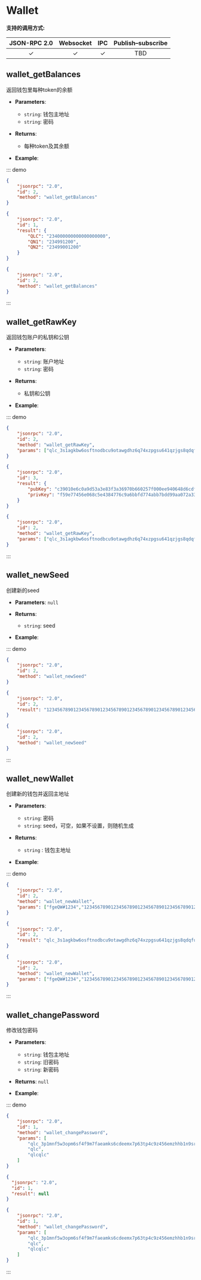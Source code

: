 
# Wallet

**支持的调用方式:**

| JSON-RPC 2.0 | Websocket | IPC | Publish–subscribe | 
|:------------:|:-----------:|:-----:|:-----:|
| &#x2713; | &#x2713; |  &#x2713;|TBD |



## wallet_getBalances
返回钱包里每种token的余额

- **Parameters**: 
    - `string`: 钱包主地址
    - `string`: 密码  

- **Returns**: 
  - 每种token及其余额

- **Example**:

::: demo
```json tab:Request
{
    "jsonrpc": "2.0",
    "id": 2,
    "method": "wallet_getBalances"
}


```

```json tab:Response
{
    "jsonrpc": "2.0",
    "id": 1,
    "result": {
        "QLC": "234000000000000000000",
        "QN1": "234991200",
        "QN2": "23499001200"
    }
}


```

```json test
{
    "jsonrpc": "2.0",
    "id": 2,
    "method": "wallet_getBalances"
}


```
:::




## wallet_getRawKey

返回钱包账户的私钥和公钥
- **Parameters**: 
  - `string`:  账户地址
  - `string`:  密码 

  
- **Returns**: 
  - 私钥和公钥

- **Example**:

::: demo
```json tab:Request
{
    "jsonrpc": "2.0",
    "id": 2,
    "method": "wallet_getRawKey",
    "params": ["qlc_3s1agkbw6osftnodbcu9otawgdhz6q74xzpgsu641qzjgs8qdqfujim3z7ii","ge#QWDdsf123"]
}


```

```json tab:Response
{
    "jsonrpc": "2.0",
    "id": 3,
    "result": {
        "pubKey": "c39010e6c0a9d53a3e83f3a36970b660257f000ee940648d6cdfbc1d7a932b71",
        "privKey": "f59e77456e068c5e4384776c9a6bbfd774abb7bdd99aa072a3304e40599fd658c39010e6c0a9d53a3e83f3a36970b660257f000ee940648d6cdfbc1d7a932b71"
    }
}


```

```json test
{
    "jsonrpc": "2.0",
    "id": 2,
    "method": "wallet_getRawKey",
    "params": ["qlc_3s1agkbw6osftnodbcu9otawgdhz6q74xzpgsu641qzjgs8qdqfujim3z7ii","ge#QWDdsf123"]
}


```
:::




## wallet_newSeed
创建新的seed
- **Parameters**: `null`
  
- **Returns**: 
  - `string`: seed

- **Example**:

::: demo
```json tab:Request
{
    "jsonrpc": "2.0",
    "id": 2,
    "method": "wallet_newSeed"
}


```

```json tab:Response
{
    "jsonrpc": "2.0",
    "id": 2,
    "result": "1234567890123456789012345678901234567890123456789012345678901234"
}


```

```json test
{
    "jsonrpc": "2.0",
    "id": 2,
    "method": "wallet_newSeed"
}


```
:::



## wallet_newWallet
创建新的钱包并返回主地址
- **Parameters**: 
    - `string`:  密码
    - `string`: seed，可空，如果不设置，则随机生成

  
- **Returns**: 
  - `string` : 钱包主地址

- **Example**:

::: demo
```json tab:Request
{
    "jsonrpc": "2.0",
    "id": 2,
    "method": "wallet_newWallet",
    "params": ["fgeQW#1234","1234567890123456789012345678901234567890123456789012345678901234"]
}


```

```json tab:Response
{
    "jsonrpc": "2.0",
    "id": 2,
    "result": "qlc_3s1agkbw6osftnodbcu9otawgdhz6q74xzpgsu641qzjgs8qdqfujim3z7ii"
}


```

```json test
{
    "jsonrpc": "2.0",
    "id": 2,
    "method": "wallet_newWallet",
    "params": ["fgeQW#1234","1234567890123456789012345678901234567890123456789012345678901234"]
}


```
:::




## wallet_changePassword
修改钱包密码
- **Parameters**: 
    - `string`:  钱包主地址
    - `string`:  旧密码
    - `string`:  新密码

- **Returns**: `null`

- **Example**:

::: demo
```json tab:Request
{
	"jsonrpc": "2.0",
	"id": 1,
	"method": "wallet_changePassword",
	"params": [
		"qlc_3p1mnf5w3opm6sf4f9m7faeamks6cdeemx7p63tp4c9z456emzhhb1n9srco",
		"qlc",
		"qlcqlc"
	]
}


```

```json tab:Response
{
  "jsonrpc": "2.0",
  "id": 1,
  "result": null
}


```

```json test
{
	"jsonrpc": "2.0",
	"id": 1,
	"method": "wallet_changePassword",
	"params": [
		"qlc_3p1mnf5w3opm6sf4f9m7faeamks6cdeemx7p63tp4c9z456emzhhb1n9srco",
		"qlc",
		"qlcqlc"
	]
}


```
:::

